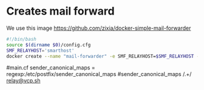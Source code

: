 # Creates mail forward
We use this image https://github.com/zixia/docker-simple-mail-forwarder

```` bash
#!/bin/bash
source $(dirname $0)/config.cfg
SMF_RELAYHOST='smarthost'
docker create --name "mail-forwarder" -e SMF_RELAYHOST=$SMF_RELAYHOST -e SMF_CONFIG="$SMF_CONFIG" -p 188.68.37.206:25:25 -p 2a03:4000:13:47d::1:25:25--link smarthost:smarthost zixia/simple-mail-forwarder

````

#main.cf
sender_canonical_maps = regexp:/etc/postfix/sender_canonical_maps
#sender_canonical_maps
/.+/  relay@vcp.sh
